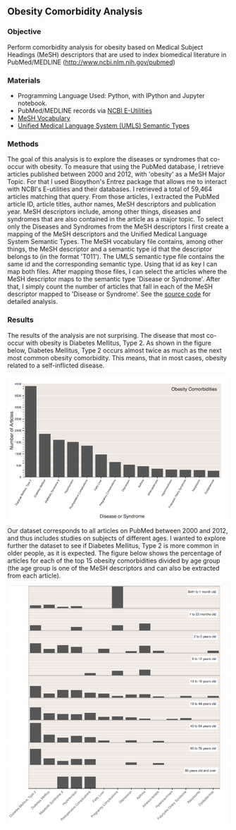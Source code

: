 ## Obesity Comorbidity Analysis

### Objective
Perform comorbidity analysis for obesity based on Medical Subject Headings (MeSH) descriptors that are used to index biomedical literature in PubMed/MEDLINE (http://www.ncbi.nlm.nih.gov/pubmed)

### Materials
- Programming Language Used: Python, with IPython and Jupyter notebook.
- PubMed/MEDLINE records via [NCBI E-Utilities](http://www.ncbi.nlm.nih.gov/books/NBK25501/)
- [MeSH Vocabulary](https://www.nlm.nih.gov/mesh/)
- [Unified Medical Language System (UMLS) Semantic Types](http://semanticnetwork.nlm.nih.gov/)

### Methods

The goal of this analysis is to explore the diseases or syndromes that co-occur with obesity. To measure that using the PubMed database, I retrieve articles published between 2000 and 2012, with 'obesity' as a MeSH Major Topic. For that I used Biopython's Entrez package that allows me to interact with NCBI's E-utilities and their databases. I retrieved a total of 59,464 articles matching that query. From those articles, I extracted the PubMed article ID, article titles, author names, MeSH descriptors and publication year. MeSH descriptors include, among other things, diseases and syndromes that are also contained in the article as a major topic. To select only the Diseases and Syndromes from the MeSH descriptors I first create a mapping of the MeSH descriptors and the Unified Medical Language System Semantic Types. The MeSH vocabulary file contains, among other things, the MeSH descriptor and a semantic type id that the descriptor belongs to (in the format 'T011'). The UMLS semantic type file contains the same id and the corresponding semantic type. Using that id as key I can map both files. After mapping those files, I can select the articles where the MeSH descriptor maps to the semantic type 'Disease or Syndrome'. After that, I simply count the number of articles that fall in each of the MeSH descriptor mapped to 'Disease or Syndrome'.
See the [source code](https://github.com/fernandogelin/comorbidity-analysis/blob/master/comorbidity-analysis.ipynb) for detailed analysis.


### Results

The results of the analysis are not surprising.  The disease that most co-occur with obesity is Diabetes Mellitus, Type 2. As shown in the figure below, Diabetes Mellitus, Type 2 occurs almost twice as much as the next most common obesity comorbidity. This means, that in most cases, obesity related to a self-inflicted disease.

![Figure 1. Fifteen most common obesity comorbidities](images/comorbidities.png)

Our dataset corresponds to all articles on PubMed between 2000 and 2012, and thus includes studies on subjects of different ages. I wanted to explore further the dataset to see if Diabetes Mellitus, Type 2 is more common in older people, as it is expected. The figure below shows the percentage of articles for each of the top 15 obesity comorbidities divided by age group (the age group is one of the MeSH descriptors and can also be extracted from each article).

![Figure 2. Fifteen most common obesity comorbidities](images/comorbidities_by_age.png)
